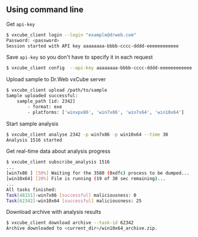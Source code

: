 ## Using command line

Get `api-key`
```bash
$ vxcube_client login --login "example@drweb.com"
Password: <password>
Session started with API key aaaaaaaa-bbbb-cccc-dddd-eeeeeeeeeeee
```

Save `api-key` so you don't have to specify it in each request
```bash
$ vxcube_client config  --api-key aaaaaaaa-bbbb-cccc-dddd-eeeeeeeeeeee
```

Upload sample to Dr.Web vxCube server 
```bash
$ vxcube_client upload /path/to/sample
Sample uploaded successful:
    sample_path [id: 2342]
        - format: exe
        - platforms: ['winxpx86', 'win7x86', 'win7x64', 'win10x64']
```
 
Start sample analysis
```bash
$ vxcube_client analyse 2342 -p win7x86 -p win10x64 --time 30 
Analysis 1516 started
```

Get real-time data about analysis progress
```bash
$ vxcube_client subscribe_analysis 1516
... 
[win7x86 ] [50%] Waiting for the 3580 (0xdfc) process to be dumped...
[win10x64] [20%] File is running (19 of 30 sec remaining)...
...
All tasks finished:
Task[48151]-win7x86 [successful] maliciousness: 0
Task[62342]-win10x64 [successful] maliciousness: 25
```

Download archive with analysis results
```bash
$ vxcube_client download archive --task-id 62342
Archive downloaded to <current_dir>/win10x64_archive.zip.
```
